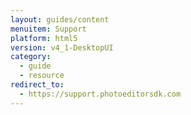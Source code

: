 ```yaml
---
layout: guides/content
menuitem: Support
platform: html5
version: v4_1-DesktopUI
category:
  - guide
  - resource
redirect_to:
  - https://support.photoeditorsdk.com
---
```

